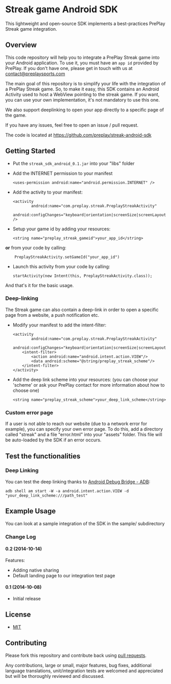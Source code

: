 # Streak game Android SDK

This lightweight and open-source SDK implements a best-practices PrePlay Streak game integration.

## Overview

  This code repository will help you to integrate a PrePlay Streak game into your Android application.
  To use it, you must have an `app id` provided by PrePlay. If you don't have one, please get in touch with us at contact@preplaysports.com

  The main goal of this repository is to simplify your life with the integration of a PrePlay Streak game.
  So, to make it easy, this SDK contains an Android Activity used to host a WebView pointing to the streak game.
  If you want, you can use your own implementation, it's not mandatory to use this one.

  We also support deeplinking to open your app directly to a specific page of the game.

  If you have any issues, feel free to open an issue / pull request.

  The code is located at https://github.com/preplay/streak-android-sdk

## Getting Started

  - Put the `streak_sdk_android_0.1.jar` into your "libs" folder
  - Add the INTERNET permission to your manifest

        <uses-permission android:name="android.permission.INTERNET" />

  - Add the activity to your manifest:

        <activity
                android:name="com.preplay.streak.PreplayStreakActivity"
                android:configChanges="keyboard|orientation|screenSize|screenLayout" />

  - Setup your game id by adding your resources:

        <string name="preplay_streak_gameid">your_app_id</string>

  **or** from your code by calling:

        PreplayStreakActivity.setGameId("your_app_id")

  - Launch this activity from your code by calling:

        startActivity(new Intent(this, PreplayStreakActivity.class));

And that's it for the basic usage.

### Deep-linking

The Streak game can also contain a deep-link in order to open a specific page from a website, a push notification etc.

  - Modify your manifest to add the intent-filter:

        <activity
                android:name="com.preplay.streak.PreplayStreakActivity"
                android:configChanges="keyboard|orientation|screenSize|screenLayout">
            <intent-filter>
                <action android:name="android.intent.action.VIEW"/>
                <data android:scheme="@string/preplay_streak_scheme"/>
            </intent-filter>
        </activity>

  - Add the deep link scheme into your resources: (you can choose your 'scheme' or ask your PrePlay contact for more information about how to choose one)

        <string name="preplay_streak_scheme">your_deep_link_scheme</string>

### Custom error page

If a user is not able to reach our website (due to a network error for example), you can specify your own error page.
To do this, add a directory called "streak" and a file "error.html" into your "assets" folder. This file will be auto-loaded by the SDK if an error occurs.

## Test the functionalities
### Deep Linking
  You can test the deep linking thanks to [Android Debug Bridge - ADB](http://developer.android.com/tools/help/adb.html):

    adb shell am start -W -a android.intent.action.VIEW -d "your_deep_link_scheme:///path_test"

## Example Usage
  You can look at a sample integration of the SDK in the sample/ subdirectory

### Change Log

#### 0.2 (2014-10-14)
Features:

- Adding native sharing
- Default landing page to our integration test page

#### 0.1 (2014-10-08)
- Initial release

## License

* [MIT](http://opensource.org/licenses/MIT)

## Contributing

Please fork this repository and contribute back using
[pull requests](https://github.com/preplay/streak-android-sdk/pulls).

Any contributions, large or small, major features, bug fixes, additional
language translations, unit/integration tests are welcomed and appreciated
but will be thoroughly reviewed and discussed.
